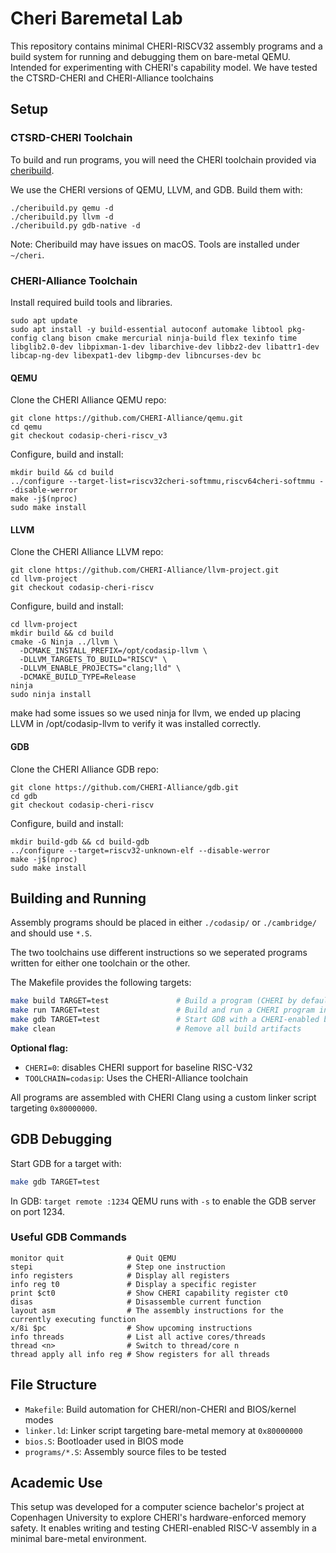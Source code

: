 # Cheri Baremetal Lab
This repository contains minimal CHERI-RISCV32 assembly programs and a build system for running and debugging them on bare-metal QEMU. Intended for experimenting with CHERI's capability model. We have tested the CTSRD-CHERI and CHERI-Alliance toolchains 

## Setup
### CTSRD-CHERI Toolchain
To build and run programs, you will need the CHERI toolchain provided via [cheribuild](https://github.com/CTSRD-CHERI/cheribuild).

We use the CHERI versions of QEMU, LLVM, and GDB. Build them with:
```
./cheribuild.py qemu -d
./cheribuild.py llvm -d 
./cheribuild.py gdb-native -d 
```

Note: Cheribuild may have issues on macOS. Tools are installed under `~/cheri`.
### CHERI-Alliance Toolchain
Install required build tools and libraries.
```
sudo apt update
sudo apt install -y build-essential autoconf automake libtool pkg-config clang bison cmake mercurial ninja-build flex texinfo time libglib2.0-dev libpixman-1-dev libarchive-dev libbz2-dev libattr1-dev libcap-ng-dev libexpat1-dev libgmp-dev libncurses-dev bc
```
#### QEMU
Clone the CHERI Alliance QEMU repo:
```
git clone https://github.com/CHERI-Alliance/qemu.git
cd qemu
git checkout codasip-cheri-riscv_v3   
```
Configure, build and install:
```
mkdir build && cd build
../configure --target-list=riscv32cheri-softmmu,riscv64cheri-softmmu --disable-werror
make -j$(nproc)
sudo make install
```
#### LLVM
Clone the CHERI Alliance LLVM repo:
```
git clone https://github.com/CHERI-Alliance/llvm-project.git
cd llvm-project
git checkout codasip-cheri-riscv
```
Configure, build and install:
```
cd llvm-project
mkdir build && cd build
cmake -G Ninja ../llvm \
  -DCMAKE_INSTALL_PREFIX=/opt/codasip-llvm \
  -DLLVM_TARGETS_TO_BUILD="RISCV" \
  -DLLVM_ENABLE_PROJECTS="clang;lld" \
  -DCMAKE_BUILD_TYPE=Release
ninja               
sudo ninja install   
```
make had some issues so we used ninja for llvm, we ended up placing LLVM in /opt/codasip-llvm to verify it was installed correctly.
#### GDB
Clone the CHERI Alliance GDB repo:
```
git clone https://github.com/CHERI-Alliance/gdb.git
cd gdb
git checkout codasip-cheri-riscv
```
Configure, build and install:
```
mkdir build-gdb && cd build-gdb
../configure --target=riscv32-unknown-elf --disable-werror
make -j$(nproc)
sudo make install
```
## Building and Running

Assembly programs should be placed in either `./codasip/` or `./cambridge/`  and should use `*.S`.

The two toolchains use different instructions so we seperated programs written for either one toolchain or the other.

The Makefile provides the following targets:

```bash
make build TARGET=test               # Build a program (CHERI by default, use CHERI=0 for baseline)
make run TARGET=test                 # Build and run a CHERI program in QEMU
make gdb TARGET=test                 # Start GDB with a CHERI-enabled binary
make clean                           # Remove all build artifacts
```

**Optional flag:**

* `CHERI=0`: disables CHERI support for baseline RISC-V32
* `TOOLCHAIN=codasip`: Uses the CHERI-Alliance toolchain

All programs are assembled with CHERI Clang using a custom linker script targeting `0x80000000`.

## GDB Debugging

Start GDB for a target with:

```bash
make gdb TARGET=test
```

In GDB: `target remote :1234`
QEMU runs with `-s` to enable the GDB server on port 1234.

### Useful GDB Commands

```gdb
monitor quit              # Quit QEMU
stepi                     # Step one instruction
info registers            # Display all registers
info reg t0               # Display a specific register
print $ct0                # Show CHERI capability register ct0
disas                     # Disassemble current function
layout asm                # The assembly instructions for the currently executing function
x/8i $pc                  # Show upcoming instructions
info threads              # List all active cores/threads
thread <n>                # Switch to thread/core n
thread apply all info reg # Show registers for all threads

```

## File Structure

* `Makefile`: Build automation for CHERI/non-CHERI and BIOS/kernel modes
* `linker.ld`: Linker script targeting bare-metal memory at `0x80000000`
* `bios.S`: Bootloader used in BIOS mode
* `programs/*.S`: Assembly source files to be tested

## Academic Use

This setup was developed for a computer science bachelor's project at Copenhagen University to explore CHERI's hardware-enforced memory safety. It enables writing and testing CHERI-enabled RISC-V assembly in a minimal bare-metal environment.
